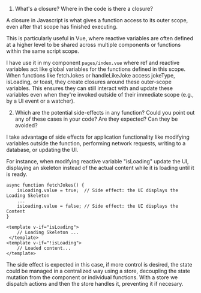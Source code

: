 1. What's a closure? Where in the code is there a closure?

A closure in Javascript is what gives a function access to its outer scope, even after that scope has finished executing.

This is particularly useful in Vue, where reactive variables are often defined at a higher level to be shared across multiple components or functions within the same script scope.

I have use it in my component `pages/index.vue` where ref and reactive variables act like global variables for the functions defined in this scope. When functions like fetchJokes or handleLikeJoke access jokeType, isLoading, or toast, they create closures around these outer-scope variables. This ensures they can still interact with and update these variables even when they're invoked outside of their immediate scope (e.g., by a UI event or a watcher).

2. Which are the potential side-effects in any function? Could you point out any of these cases in your code? Are they expected? Can they be avoided?

I take advantage of side effects for application functionality like modifying variables outside the function, performing network requests, writing to a database, or updating the UI.

For instance, when modifying reactive variable "isLoading" update the UI, displaying an skeleton instead of the actual content while it is loading until it is ready.

``` plaintext
async function fetchJokes() {
    isLoading.value = true;  // Side effect: the UI displays the Loading Skeleton
    ...
    isLoading.value = false; // Side effect: the UI displays the Content
}

<template v-if="isLoading"> 
    // Loading Skeleton ...
 </template>
<template v-if="!isLoading"> 
    // Loaded content...
</template>
```

The side effect is expected in this case, if more control is desired, the state could be managed in a centralized way using a store, decoupling the state mutation from the component or individual functions. With a store we dispatch actions and then the store handles it, preventing it if necesary.